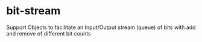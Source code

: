 # bit-stream
Support Objects to facilitate an Input/Output stream (queue) of bits with add and remove of different bit counts
